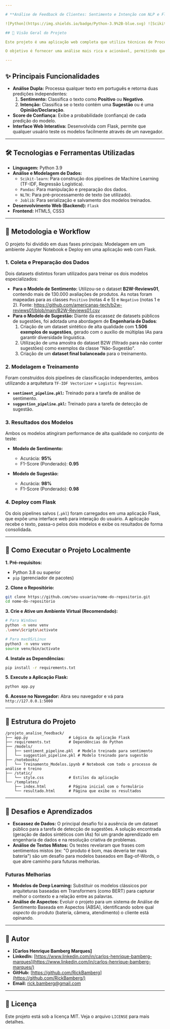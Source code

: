 ```yaml
---

# **Análise de Feedback de Clientes: Sentimento e Intenção com NLP e Flask**

![Python](https://img.shields.io/badge/Python-3.9%2B-blue.svg) ![Scikit-learn](https://img.shields.io/badge/scikit--learn-1.0%2B-orange.svg) ![Flask](https://img.shields.io/badge/Flask-2.0%2B-black.svg) ![License: MIT](https://img.shields.io/badge/License-MIT-yellow.svg)

## 📖 Visão Geral do Projeto

Este projeto é uma aplicação web completa que utiliza técnicas de Processamento de Linguagem Natural (PLN) para realizar uma análise dupla em feedbacks de clientes. A ferramenta não se limita a classificar o sentimento (Positivo ou Negativo), mas também identifica a **intenção** do texto, diferenciando uma opinião pura de uma sugestão de melhoria.

O objetivo é fornecer uma análise mais rica e acionável, permitindo que uma empresa não só entenda *como* os clientes se sentem, mas também capture *ideias e insights* valiosos para a evolução de seus produtos e serviços.

---
```


## ✨ Principais Funcionalidades

*   **Análise Dupla:** Processa qualquer texto em português e retorna duas predições independentes:
    1.  **Sentimento:** Classifica o texto como **Positivo** ou **Negativo**.
    2.  **Intenção:** Classifica se o texto contém uma **Sugestão** ou é uma **Opinião/Declaração**.
*   **Score de Confiança:** Exibe a probabilidade (confiança) de cada predição do modelo.
*   **Interface Web Interativa:** Desenvolvida com Flask, permite que qualquer usuário teste os modelos facilmente através de um navegador.

---

## 🛠️ Tecnologias e Ferramentas Utilizadas

*   **Linguagem:** Python 3.9
*   **Análise e Modelagem de Dados:**
    *   `Scikit-learn`: Para construção dos pipelines de Machine Learning (TF-IDF, Regressão Logística).
    *   `Pandas`: Para manipulação e preparação dos dados.
    *   `NLTK`: Para pré-processamento de texto (se utilizado).
    *   `Joblib`: Para serialização e salvamento dos modelos treinados.
*   **Desenvolvimento Web (Backend):** `Flask`
*   **Frontend:** HTML5, CSS3

---

## 🔬 Metodologia e Workflow

O projeto foi dividido em duas fases principais: Modelagem em um ambiente Jupyter Notebook e Deploy em uma aplicação web com Flask.

### 1. Coleta e Preparação dos Dados

Dois datasets distintos foram utilizados para treinar os dois modelos especializados:

*   **Para o Modelo de Sentimento:** Utilizou-se o dataset **B2W-Reviews01**, contendo mais de 130.000 avaliações de produtos. As notas foram mapeadas para as classes `Positivo` (notas 4 e 5) e `Negativo` (notas 1 e 2).
    Fonte: https://github.com/americanas-tech/b2w-reviews01/blob/main/B2W-Reviews01.csv
*   **Para o Modelo de Sugestão:** Diante da escassez de datasets públicos de sugestões, foi adotada uma abordagem de **Engenharia de Dados**:
    1.  Criação de um dataset sintético de alta qualidade com **1.506 exemplos de sugestões**, gerado com o auxílio de múltiplas IAs para garantir diversidade linguística.
    2.  Utilização de uma amostra do dataset B2W (filtrado para não conter sugestões) como exemplos da classe "Não-Sugestão".
    3.  Criação de um **dataset final balanceado** para o treinamento.

### 2. Modelagem e Treinamento

Foram construídos dois pipelines de classificação independentes, ambos utilizando a arquitetura `TF-IDF Vectorizer` + `Logistic Regression`.

*   **`sentiment_pipeline.pkl`:** Treinado para a tarefa de análise de sentimento.
*   **`suggestion_pipeline.pkl`:** Treinado para a tarefa de detecção de sugestão.

### 3. Resultados dos Modelos

Ambos os modelos atingiram performance de alta qualidade no conjunto de teste:

*   **Modelo de Sentimento:**
    *   Acurácia: **95%**
    *   F1-Score (Ponderado): **0.95**

*   **Modelo de Sugestão:**
    *   Acurácia: **98%**
    *   F1-Score (Ponderado): **0.98**

### 4. Deploy com Flask

Os dois pipelines salvos (`.pkl`) foram carregados em uma aplicação Flask, que expõe uma interface web para interação do usuário. A aplicação recebe o texto, passa-o pelos dois modelos e exibe os resultados de forma consolidada.

---

## 🚀 Como Executar o Projeto Localmente

**1. Pré-requisitos:**
*   Python 3.8 ou superior
*   `pip` (gerenciador de pacotes)

**2. Clone o Repositório:**
```bash
git clone https://github.com/seu-usuario/nome-do-repositorio.git
cd nome-do-repositorio
```

**3. Crie e Ative um Ambiente Virtual (Recomendado):**
```bash
# Para Windows
python -m venv venv
.\venv\Scripts\activate

# Para macOS/Linux
python3 -m venv venv
source venv/bin/activate
```

**4. Instale as Dependências:**
```bash
pip install -r requirements.txt
```

**5. Execute a Aplicação Flask:**
```bash
python app.py
```

**6. Acesse no Navegador:**
Abra seu navegador e vá para `http://127.0.0.1:5000`

---

## 📂 Estrutura do Projeto

```
/projeto_analise_feedback/
├── app.py                  # Lógica da aplicação Flask
├── requirements.txt        # Dependências do Python
├── /models/
│   ├── sentiment_pipeline.pkl  # Modelo treinado para sentimento
│   └── suggestion_pipeline.pkl # Modelo treinado para sugestão
├── /notebooks/
│   └── Treinamento_Modelos.ipynb # Notebook com todo o processo de análise e treino
├── /static/
│   └── style.css           # Estilos da aplicação
└── /templates/
    ├── index.html          # Página inicial com o formulário
    └── resultado.html      # Página que exibe os resultados
```

---

## 🤔 Desafios e Aprendizados

*   **Escassez de Dados:** O principal desafio foi a ausência de um dataset público para a tarefa de detecção de sugestões. A solução encontrada (geração de dados sintéticos com IAs) foi um grande aprendizado em engenharia de dados e na resolução criativa de problemas.
*   **Análise de Textos Mistos:** Os testes revelaram que frases com sentimentos mistos (ex: "O produto é bom, mas deveria ter mais bateria") são um desafio para modelos baseados em Bag-of-Words, o que abre caminho para futuras melhorias.

### Futuras Melhorias

*   **Modelos de Deep Learning:** Substituir os modelos clássicos por arquiteturas baseadas em Transformers (como BERT) para capturar melhor o contexto e a relação entre as palavras.
*   **Análise de Aspectos:** Evoluir o projeto para um sistema de Análise de Sentimento Baseada em Aspectos (ABSA), identificando sobre qual *aspecto* do produto (bateria, câmera, atendimento) o cliente está opinando.

---

## 👤 Autor

*   **[Carlos Henrique Bamberg Marques]**
*   **LinkedIn:** [https://www.linkedin.com/in/carlos-henrique-bamberg-marques](https://www.linkedin.com/in/carlos-henrique-bamberg-marques/)
*   **GitHub:** [https://github.com/RickBamberg](https://github.com/RickBamberg/)
*   **Email:** [rick.bamberg@gmail.com](mailto:rick.bamberg@gmail.com)

---

## 📜 Licença

Este projeto está sob a licença MIT. Veja o arquivo `LICENSE` para mais detalhes.